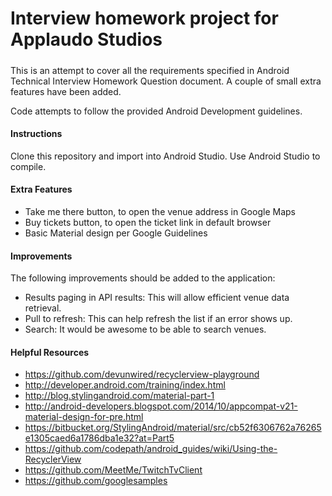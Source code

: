 # Interview homework project for Applaudo Studios

#####

This is an attempt to cover all the requirements specified in Android Technical Interview Homework Question document. A couple of small extra features have been added. 

Code attempts to follow the provided Android Development guidelines.

#### Instructions

Clone this repository and import into Android Studio. Use Android Studio to compile. 

#### Extra Features

- Take me there button, to open the venue address in Google Maps
- Buy tickets button, to open the ticket link in default browser
- Basic Material design per Google Guidelines

#### Improvements

The following improvements should be added to the application:

- Results paging in API results: This will allow efficient venue data retrieval.
- Pull to refresh: This can help refresh the list if an error shows up.
- Search: It would be awesome to be able to search venues.

#### Helpful Resources

- https://github.com/devunwired/recyclerview-playground
- http://developer.android.com/training/index.html
- http://blog.stylingandroid.com/material-part-1
- http://android-developers.blogspot.com/2014/10/appcompat-v21-material-design-for-pre.html
- https://bitbucket.org/StylingAndroid/material/src/cb52f6306762a76265e1305caed6a1786dba1e32?at=Part5
- https://github.com/codepath/android_guides/wiki/Using-the-RecyclerView
- https://github.com/MeetMe/TwitchTvClient
- https://github.com/googlesamples
